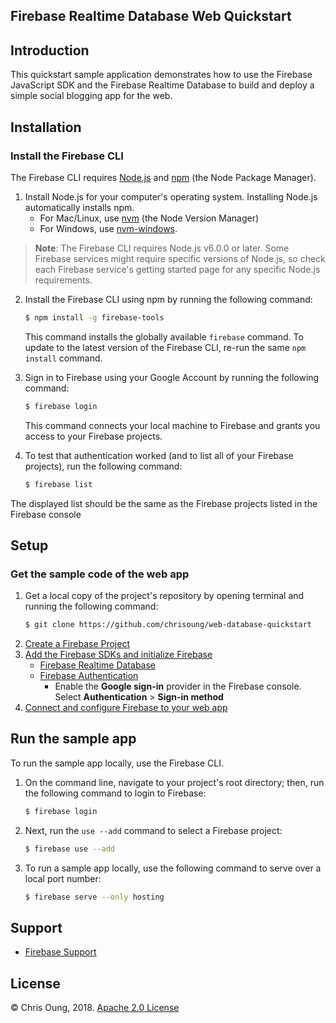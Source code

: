 Firebase Realtime Database Web Quickstart
-----------------------------------------

Introduction
------------

This quickstart sample application demonstrates how to use the Firebase JavaScript SDK and the Firebase Realtime Database to build and deploy a simple social blogging app for the web.

Installation
------------

### Install the Firebase CLI

The Firebase CLI requires [Node.js](http://nodejs.org/) and [npm](https://npmjs.org/) (the Node Package Manager).

  1. Install Node.js for your computer's operating system. Installing Node.js automatically installs npm.
        - For Mac/Linux, use [nvm](https://github.com/nvm-sh/nvm/blob/master/README.md) (the Node Version Manager)
        - For Windows, use [nvm-windows](https://github.com/coreybutler/nvm-windows).

> **Note**: The Firebase CLI requires Node.js v6.0.0 or later. Some Firebase services might require specific versions of Node.js, so check each Firebase service's getting started page for any specific Node.js requirements.

  2. Install the Firebase CLI using npm by running the following command:

      ```bash
      $ npm install -g firebase-tools
      ```

      This command installs the globally available `firebase` command. To update to the latest version of the Firebase CLI, re-run the same `npm install` command.

  3. Sign in to Firebase using your Google Account by running the following command:
  
      ```bash
      $ firebase login
      ```
      
      This command connects your local machine to Firebase and grants you access to your Firebase projects.

  4. To test that authentication worked (and to list all of your Firebase projects), run the following command:

      ```bash
      $ firebase list
     ```

The displayed list should be the same as the Firebase projects listed in the Firebase console

Setup
-----
### Get the sample code of the web app
1. Get a local copy of the project's repository by opening terminal and running the following command:
    ```bash
    $ git clone https://github.com/chrisoung/web-database-quickstart
    ```
2. [Create a Firebase Project](https://console.firebase.google.com)
3. [Add the Firebase SDKs and initialize Firebase](https://firebase.google.com/docs/web/setup)
      - [Firebase Realtime Database](https://firebase.google.com/products/realtime-database/?authuser=0)
      - [Firebase Authentication](https://firebase.google.com/docs/auth?authuser=0)
         - Enable the **Google sign-in** provider in the Firebase console. Select **Authentication** > **Sign-in method**
4. [Connect and configure Firebase to your web app](https://firebase.google.com/docs/web/setup?authuser=0#register-app)


Run the sample app
---------------
To run the sample app locally, use the Firebase CLI. 

1. On the command line, navigate to your project's root directory; then, run the following command to login to Firebase:

    ```bash
    $ firebase login
   ```
 2. Next, run the `use --add` command to select a Firebase project: 
 
    ```bash
    $ firebase use --add
    ``` 
 
3. To run a sample app locally, use the following command to serve over a local port number: 

    ```bash
    $ firebase serve --only hosting
    ```

Support
-------

- [Firebase Support](https://firebase.google.com/support/)

License
-------
© Chris Oung, 2018. [Apache 2.0 License](../LICENSE)
